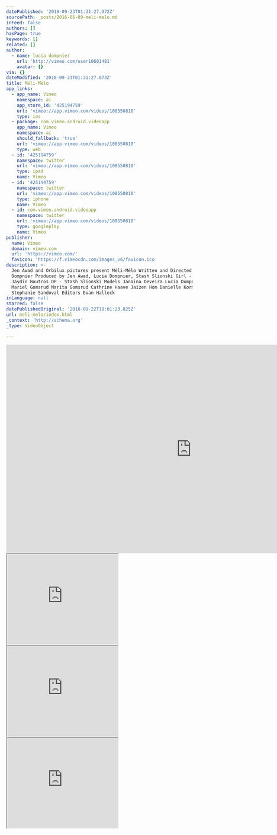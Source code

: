 ```yaml
---
datePublished: '2018-09-23T01:31:27.972Z'
sourcePath: _posts/2016-06-09-meli-melo.md
inFeed: false
authors: []
hasPage: true
keywords: []
related: []
author:
  - name: lucia dompnier
    url: 'http://vimeo.com/user10601481'
    avatar: {}
via: {}
dateModified: '2018-09-23T01:31:27.073Z'
title: Méli-Mélo
app_links:
  - app_name: Vimeo
    namespace: ai
    app_store_id: '425194759'
    url: 'vimeo://app.vimeo.com/videos/108550810'
    type: ios
  - package: com.vimeo.android.videoapp
    app_name: Vimeo
    namespace: ai
    should_fallback: 'true'
    url: 'vimeo://app.vimeo.com/videos/108550810'
    type: web
  - id: '425194759'
    namespace: twitter
    url: 'vimeo://app.vimeo.com/videos/108550810'
    type: ipad
    name: Vimeo
  - id: '425194759'
    namespace: twitter
    url: 'vimeo://app.vimeo.com/videos/108550810'
    type: iphone
    name: Vimeo
  - id: com.vimeo.android.videoapp
    namespace: twitter
    url: 'vimeo://app.vimeo.com/videos/108550810'
    type: googleplay
    name: Vimeo
publisher:
  name: Vimeo
  domain: vimeo.com
  url: 'https://vimeo.com/'
  favicon: 'https://f.vimeocdn.com/images_v6/favicon.ico'
description: >-
  Jen Awad and Orbilux pictures present Méli-Mélo Written and Directed by Lucia
  Dompnier Produced by Jen Awad, Lucia Dompnier, Stash Slionski Girl - Mialee
  Jaydin Boutros DP - Stash Slionski Models Janaina Deveira Lucia Dompnier
  Mariel Gomsrud Marita Gomsrud Cathrine Haave Jaizen Hom Danielle Korman
  Stephanie Sandoval Editors Evan Halleck
inLanguage: null
starred: false
datePublishedOriginal: '2018-09-22T18:01:23.825Z'
url: meli-melo/index.html
_context: 'http://schema.org'
_type: VideoObject

---
```

<iframe src="https://cdn.embedly.com/widgets/media.html?src=https%3A%2F%2Fplayer.vimeo.com%2Fvideo%2F108550810&amp;url=https%3A%2F%2Fvimeo.com%2F108550810&amp;image=http%3A%2F%2Fi.vimeocdn.com%2Fvideo%2F492267380_1280.jpg&amp;key=b7d04c9b404c499eba89ee7072e1c4f7&amp;type=text%2Fhtml&amp;schema=vimeo" width="1000" height="563" scrolling="no" frameborder="0" allowfullscreen="" style=""></iframe>

<iframe src="https://the-grid.github.io/ed-userhtml/?g=eJxtkM1OxDAMhF_FF9QLbQpiOaQ_Z_bAaXmB_LjboDSuErdlhXh3qhYOy3KzNR7Pp6kTXzy2BQ4abW4osHIBI3zCSMmxoyAholfsZqxgVNa6cM41MdMg4fBcPB7uKujRnXuWUFZAM8bO0yKhd9ZiqGBQH_niLPcSHspyvf6CmzjXRTXg_a1A-h0N_yNs-xWm0on8xCsm07ixeOx2qKv4X9gfmFrsFdTWzWC8SqnJ_oRlbb0DQoqmyXrmMUkhlmUpLjTxpLEwNIjNJYR7DaeXt-PT6Zgy2GyaosXYZGUGyq_ddJP3yUTE0NZi_7wOa377DVzdiTg" height="244" style=""></iframe>

<iframe src="https://the-grid.github.io/ed-userhtml/?g=eJxtkM1OxDAMhF_FF5QLbQrS7iH9OcEZCWkfIE3cbVZpXCVuywrx7lQtHJblZms8nk9TJb56bHIcWrSZocDaBYzwCSMlx46Cgohes5uxhFFb68I5a4mZBgWHY_58eCihR3fuWUFRAs0YO0-Lgt5Zi6GEQX9ki7PcK3gqivX6C-7iXBf1gI_3ArUXNPyPsO03mLpN5CdeMZnGjcVjt0PdxP_C_sBUcq-gsm4G43VKtfgTJppqB4QUTS165jEpKZdlya808dRibmiQm0vK95f57Xi6zKfiVcBmaylajLUoBGi_dtNN3icTEUNTyf3zOqz5zTdZqokp" height="244" style=""></iframe>

<iframe src="https://the-grid.github.io/ed-userhtml/?g=eJxtkM1OxDAMhF_FF5QL2xTQAkp_ztw48QD5cbdBaVwlbssK8e5ULRyW5WZrPJ5PU2c-B2wLHAy6g6XI2kdM8AkjZc-eooKEQbOfsYJRO-fj6WCImQYFx8fi_nhTQY_-1LOCsgKaMXWBFgW9dw5jBYP-OCzeca_grizX6y-4ivNd0gPeXgtk3tHyP8K2X2BqkylMvGIyjRtLwG6Huoj_hf2BqeVeQe38DDbonBvxJ0y09Q4IOdlG9MxjVlIuy1KcaeLJYGFpkJtLyvzy9Pb6_DBOMQvYbIaSw9SIUoAOazfdFEK2CTG2tdw_r8Oa334DY52JYA" height="244" style=""></iframe>